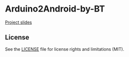 # Arduino2Android-by-BT

[Project slides](https://drive.google.com/file/d/0B-Yp-wbkWoLgcG9JSnF4UGR1R2s/preview)

## License

See the [LICENSE](LICENSE.md) file for license rights and limitations (MIT).
